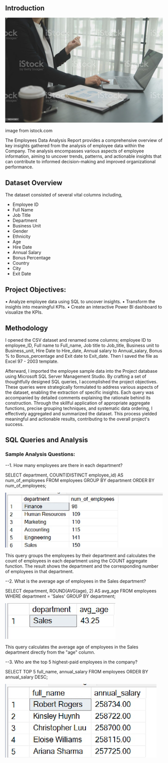 ## Introduction

![](istock.jpg)

image from istock.com

The Employees Data Analysis Report provides a comprehensive overview of key insights gathered from the analysis of employee data within the Company. The analysis encompasses various aspects of employee information, aiming to uncover trends, patterns, and actionable insights that can contribute to informed decision-making and improved organizational performance.

## Dataset Overview
The dataset consisted of several vital columns including,
- Employee ID
- Full Name
- Job Title
- Department
- Business Unit
- Gender
- Ethnicity
- Age
- Hire Date
- Annual Salary
- Bonus Percentage
- Country
- City
- Exit Date

## Project Objectives:

•	Analyze employee data using SQL to uncover insights.
•	Transform the insights into meaningful KPIs.
•	Create an interactive Power BI dashboard to visualize the KPIs.

## Methodology

I opened the CSV dataset and renamed some columns; employee ID to employee_ID, Full name to Full_name, Job title to Job_title, Business unit to Business_unit, Hire Date to Hire_date, Annual salary to Annual_salary, Bonus % to Bonus_percentage and Exit date to Exit_date. Then I saved the file as Excel 97 - 2003 template. 

Afterward, I imported the employee sample data into the Project database using Microsoft SQL Server Management Studio. By crafting a set of thoughtfully designed SQL queries, I accomplished the project objectives. These queries were strategically formulated to address various aspects of the dataset, enabling the extraction of specific insights. Each query was accompanied by detailed comments explaining the rationale behind its construction. Through the skillful application of appropriate aggregate functions, precise grouping techniques, and systematic data ordering, I effectively aggregated and summarized the dataset. This process yielded meaningful and actionable results, contributing to the overall project's success.

## SQL Queries and Analysis

### Sample Analysis Questions:

--1. How many employees are there in each department?

SELECT department, COUNT(DISTINCT employee_id) AS num_of_employees
FROM employees
GROUP BY department
ORDER BY num_of_employees;

![](1.jpg)

This query groups the employees by their department and calculates the count of employees in each department using the COUNT aggregate function. The result shows the department and the corresponding number of employees in that department.


--2. What is the average age of employees in the Sales department?

SELECT department, ROUND(AVG(age), 2) AS avg_age
FROM employees
WHERE department = 'Sales'
GROUP BY department;

![](2.jpg)

This query calculates the average age of employees in the Sales department directly from the "age" column.

--3. Who are the top 5 highest-paid employees in the company?

SELECT TOP 5 full_name, annual_salary
FROM employees
ORDER BY annual_salary DESC;

![](3.jpg)




